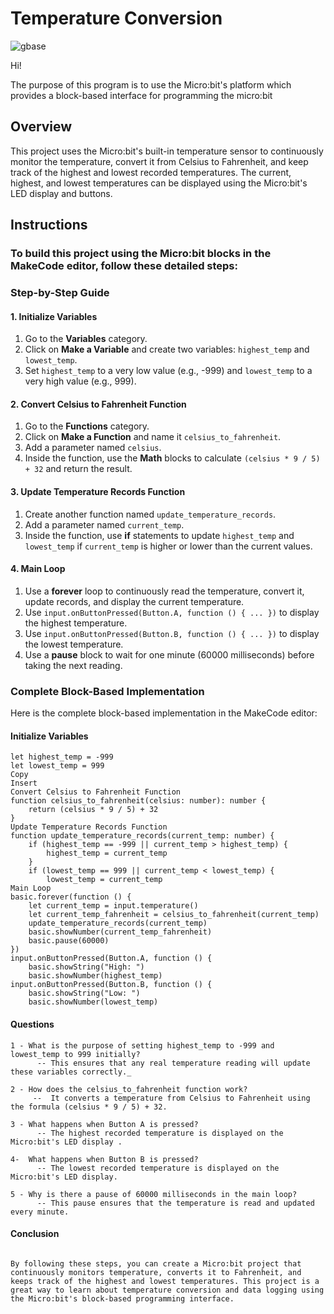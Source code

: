 
# Temperature Conversion
![gbase](https://d20khd7ddkh5ls.cloudfront.net/fandctempconversion.jpg)


Hi!

The purpose of this program is to use the Micro:bit's platform which provides a block-based interface for programming the micro:bit
## Overview
This project uses the Micro:bit's built-in temperature sensor to continuously monitor the temperature, convert it from Celsius to Fahrenheit, and keep track of the highest and lowest recorded temperatures. The current, highest, and lowest temperatures can be displayed using the Micro:bit's LED display and buttons.
## Instructions
### To build this project using the Micro:bit blocks in the MakeCode editor, follow these detailed steps:
### Step-by-Step Guide
#### 1. Initialize Variables
1. Go to the **Variables** category.
2. Click on **Make a Variable** and create two variables: `highest_temp` and `lowest_temp`.
3. Set `highest_temp` to a very low value (e.g., -999) and `lowest_temp` to a very high value (e.g., 999).
#### 2. Convert Celsius to Fahrenheit Function
1. Go to the **Functions** category.
2. Click on **Make a Function** and name it `celsius_to_fahrenheit`.
3. Add a parameter named `celsius`.
4. Inside the function, use the **Math** blocks to calculate `(celsius * 9 / 5) + 32` and return the result.
#### 3. Update Temperature Records Function
1. Create another function named `update_temperature_records`.
2. Add a parameter named `current_temp`.
3. Inside the function, use **if** statements to update `highest_temp` and `lowest_temp` if `current_temp` is higher or lower than the current values.
#### 4. Main Loop
1. Use a **forever** loop to continuously read the temperature, convert it, update records, and display the current temperature.
2. Use `input.onButtonPressed(Button.A, function () { ... })` to display the highest temperature.
3. Use `input.onButtonPressed(Button.B, function () { ... })` to display the lowest temperature.
4. Use a **pause** block to wait for one minute (60000 milliseconds) before taking the next reading.
### Complete Block-Based Implementation
Here is the complete block-based implementation in the MakeCode editor:
#### Initialize Variables
```blocks
let highest_temp = -999
let lowest_temp = 999
Copy
Insert
Convert Celsius to Fahrenheit Function
function celsius_to_fahrenheit(celsius: number): number {
    return (celsius * 9 / 5) + 32
}
Update Temperature Records Function
function update_temperature_records(current_temp: number) {
    if (highest_temp == -999 || current_temp > highest_temp) {
        highest_temp = current_temp
    }
    if (lowest_temp == 999 || current_temp < lowest_temp) {
        lowest_temp = current_temp
Main Loop
basic.forever(function () {
    let current_temp = input.temperature()
    let current_temp_fahrenheit = celsius_to_fahrenheit(current_temp)
    update_temperature_records(current_temp)
    basic.showNumber(current_temp_fahrenheit)
    basic.pause(60000)
})
input.onButtonPressed(Button.A, function () {
    basic.showString("High: ")
    basic.showNumber(highest_temp)
input.onButtonPressed(Button.B, function () {
    basic.showString("Low: ")
    basic.showNumber(lowest_temp)
```
#### Questions
```
1 - What is the purpose of setting highest_temp to -999 and lowest_temp to 999 initially?
      -- This ensures that any real temperature reading will update these variables correctly._
 
2 - How does the celsius_to_fahrenheit function work?
     --  It converts a temperature from Celsius to Fahrenheit using the formula (celsius * 9 / 5) + 32.

3 - What happens when Button A is pressed?
      -- The highest recorded temperature is displayed on the Micro:bit's LED display .

4-  What happens when Button B is pressed?
      -- The lowest recorded temperature is displayed on the Micro:bit's LED display.

5 - Why is there a pause of 60000 milliseconds in the main loop?
      -- This pause ensures that the temperature is read and updated every minute.
```

 #### Conclusion
```

By following these steps, you can create a Micro:bit project that continuously monitors temperature, converts it to Fahrenheit, and keeps track of the highest and lowest temperatures. This project is a great way to learn about temperature conversion and data logging using the Micro:bit's block-based programming interface.
